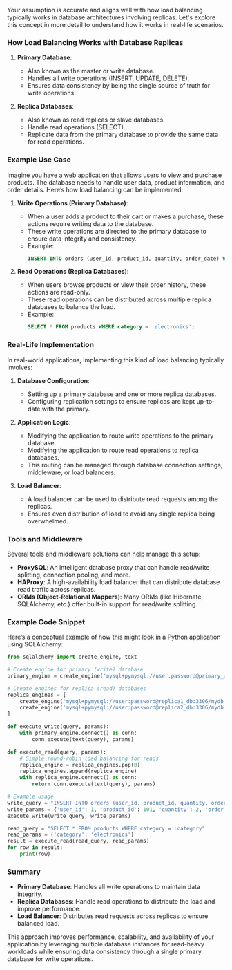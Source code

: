 Your assumption is accurate and aligns well with how load balancing typically works in database architectures involving replicas. Let's explore this concept in more detail to understand how it works in real-life scenarios.

### How Load Balancing Works with Database Replicas

1. **Primary Database**:
   - Also known as the master or write database.
   - Handles all write operations (INSERT, UPDATE, DELETE).
   - Ensures data consistency by being the single source of truth for write operations.

2. **Replica Databases**:
   - Also known as read replicas or slave databases.
   - Handle read operations (SELECT).
   - Replicate data from the primary database to provide the same data for read operations.

### Example Use Case

Imagine you have a web application that allows users to view and purchase products. The database needs to handle user data, product information, and order details. Here’s how load balancing can be implemented:

1. **Write Operations (Primary Database)**:
   - When a user adds a product to their cart or makes a purchase, these actions require writing data to the database.
   - These write operations are directed to the primary database to ensure data integrity and consistency.
   - Example:
     ```sql
     INSERT INTO orders (user_id, product_id, quantity, order_date) VALUES (1, 101, 2, '2024-07-23');
     ```

2. **Read Operations (Replica Databases)**:
   - When users browse products or view their order history, these actions are read-only.
   - These read operations can be distributed across multiple replica databases to balance the load.
   - Example:
     ```sql
     SELECT * FROM products WHERE category = 'electronics';
     ```

### Real-Life Implementation

In real-world applications, implementing this kind of load balancing typically involves:

1. **Database Configuration**:
   - Setting up a primary database and one or more replica databases.
   - Configuring replication settings to ensure replicas are kept up-to-date with the primary.

2. **Application Logic**:
   - Modifying the application to route write operations to the primary database.
   - Modifying the application to route read operations to replica databases.
   - This routing can be managed through database connection settings, middleware, or load balancers.

3. **Load Balancer**:
   - A load balancer can be used to distribute read requests among the replicas.
   - Ensures even distribution of load to avoid any single replica being overwhelmed.

### Tools and Middleware

Several tools and middleware solutions can help manage this setup:

- **ProxySQL**: An intelligent database proxy that can handle read/write splitting, connection pooling, and more.
- **HAProxy**: A high-availability load balancer that can distribute database read traffic across replicas.
- **ORMs (Object-Relational Mappers)**: Many ORMs (like Hibernate, SQLAlchemy, etc.) offer built-in support for read/write splitting.

### Example Code Snippet

Here’s a conceptual example of how this might look in a Python application using SQLAlchemy:

```python
from sqlalchemy import create_engine, text

# Create engine for primary (write) database
primary_engine = create_engine('mysql+pymysql://user:password@primary_db:3306/mydb')

# Create engines for replica (read) databases
replica_engines = [
    create_engine('mysql+pymysql://user:password@replica1_db:3306/mydb'),
    create_engine('mysql+pymysql://user:password@replica2_db:3306/mydb')
]

def execute_write(query, params):
    with primary_engine.connect() as conn:
        conn.execute(text(query), params)

def execute_read(query, params):
    # Simple round-robin load balancing for reads
    replica_engine = replica_engines.pop(0)
    replica_engines.append(replica_engine)
    with replica_engine.connect() as conn:
        return conn.execute(text(query), params)

# Example usage
write_query = "INSERT INTO orders (user_id, product_id, quantity, order_date) VALUES (:user_id, :product_id, :quantity, :order_date)"
write_params = {'user_id': 1, 'product_id': 101, 'quantity': 2, 'order_date': '2024-07-23'}
execute_write(write_query, write_params)

read_query = "SELECT * FROM products WHERE category = :category"
read_params = {'category': 'electronics'}
result = execute_read(read_query, read_params)
for row in result:
    print(row)
```

### Summary

- **Primary Database**: Handles all write operations to maintain data integrity.
- **Replica Databases**: Handle read operations to distribute the load and improve performance.
- **Load Balancer**: Distributes read requests across replicas to ensure balanced load.

This approach improves performance, scalability, and availability of your application by leveraging multiple database instances for read-heavy workloads while ensuring data consistency through a single primary database for write operations.

